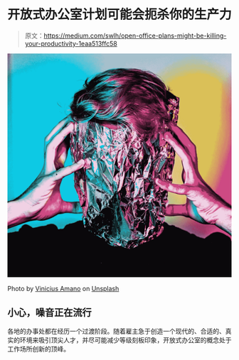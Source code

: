 # 开放式办公室计划可能会扼杀你的生产力

> 原文：<https://medium.com/swlh/open-office-plans-might-be-killing-your-productivity-1eaa513ffc58>

![](img/871b017d47d5d9e3c9d36cc92cc73975.png)

Photo by [Vinicius Amano](https://unsplash.com/photos/DZ0MfTX_9sQ?utm_source=unsplash&utm_medium=referral&utm_content=creditCopyText) on [Unsplash](https://unsplash.com/search/photos/headache?utm_source=unsplash&utm_medium=referral&utm_content=creditCopyText)

## 小心，噪音正在流行

各地的办事处都在经历一个过渡阶段。随着雇主急于创造一个现代的、合适的、真实的环境来吸引顶尖人才，并尽可能减少等级刻板印象，开放式办公室的概念处于工作场所创新的顶峰。